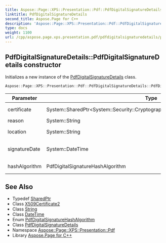 ```yaml
---
title: Aspose::Page::XPS::Presentation::Pdf::PdfDigitalSignatureDetails::PdfDigitalSignatureDetails constructor
linktitle: PdfDigitalSignatureDetails
second_title: Aspose.Page for C++
description: 'Aspose::Page::XPS::Presentation::Pdf::PdfDigitalSignatureDetails::PdfDigitalSignatureDetails constructor. Initializes a new instance of the PdfDigitalSignatureDetails class in C++.'
type: docs
weight: 1100
url: /cpp/aspose.page.xps.presentation.pdf/pdfdigitalsignaturedetails/pdfdigitalsignaturedetails/
---
```

## PdfDigitalSignatureDetails::PdfDigitalSignatureDetails constructor


Initializes a new instance of the [PdfDigitalSignatureDetails](../) class.

```cpp
Aspose::Page::XPS::Presentation::Pdf::PdfDigitalSignatureDetails::PdfDigitalSignatureDetails(System::SharedPtr<System::Security::Cryptography::X509Certificates::X509Certificate2> certificate, System::String reason, System::String location, System::DateTime signatureDate, PdfDigitalSignatureHashAlgorithm hashAlgorithm)
```


| Parameter | Type | Description |
| --- | --- | --- |
| certificate | System::SharedPtr\<System::Security::Cryptography::X509Certificates::X509Certificate2\> | The certificate. |
| reason | System::String | The reason. |
| location | System::String | The location. |
| signatureDate | System::DateTime | The signature date. |
| hashAlgorithm | PdfDigitalSignatureHashAlgorithm | The hash algorithm. |

## See Also

* Typedef [SharedPtr](../../../system/sharedptr/)
* Class [X509Certificate2](../../../system.security.cryptography.x509certificates/x509certificate2/)
* Class [String](../../../system/string/)
* Class [DateTime](../../../system/datetime/)
* Enum [PdfDigitalSignatureHashAlgorithm](../../pdfdigitalsignaturehashalgorithm/)
* Class [PdfDigitalSignatureDetails](../)
* Namespace [Aspose::Page::XPS::Presentation::Pdf](../../)
* Library [Aspose.Page for C++](../../../)
